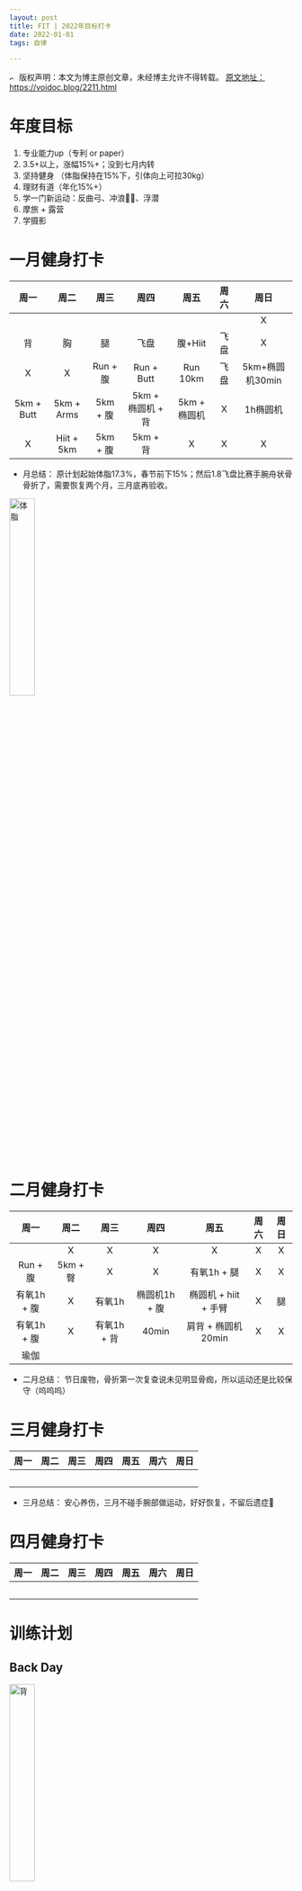 ```yaml
---
layout: post
title: FIT | 2022年目标打卡
date: 2022-01-01
tags: 自律

---
```


<img src="/images/copyright.ico" alt="copyright" style="display:inline;margin-bottom: -5px;" width="10" height="10"> 版权声明：本文为博主原创文章，未经博主允许不得转载。
<a target="_blank" href="https://voidoc.blog/2171.html">原文地址：https://voidoc.blog/2211.html </a>

# 年度目标

1. 专业能力up（专利 or paper）
2. 3.5+以上，涨幅15%+；没到七月内转
3. 坚持健身 （体脂保持在15%下，引体向上可拉30kg）
4. 理财有道（年化15%+）
5. 学一门新运动：反曲弓、冲浪🏄‍♀️、浮潜
6. 摩旅 + 露营
7. 学摄影


# 一月健身打卡


| 周一 | 周二 | 周三 | 周四 | 周五 | 周六 | 周日 |
| :--: | :--: | :--: | :--: | :--: | :--: | :--: |
|     |     |   |      |     |    |  X  |
|  背  | 胸  | 腿  |  飞盘  |  腹+Hiit | 飞盘 |  X   |
| X  |X | Run + 腹  |  Run + Butt|  Run 10km | 飞盘 | 5km+椭圆机30min |
|  5km + Butt | 5km + Arms |  5km + 腹  |  5km + 椭圆机 + 背  |  5km + 椭圆机  |  X  | 1h椭圆机  |
|  X  |  Hiit + 5km   | 5km + 腹  | 5km + 背  | X |  X |  X  |

- 月总结： 原计划起始体脂17.3%，春节前下15%；然后1.8飞盘比赛手腕舟状骨骨折了，需要恢复两个月，三月底再验收。
<img src="https://www.imageoss.com/images/2022/01/04/fc100dd8ec563a193f972514618a86da325f6c7cfdacf4f5.jpg" alt="体脂" border="0" width="30%" height="30%">

# 二月健身打卡


| 周一 | 周二 | 周三 | 周四 | 周五 | 周六 | 周日 |
| :--: | :--: | :--: | :--: | :--: | :--: | :--: |
|    |   X  |  X |   X   |   X  |  X | X |
|   Run + 腹   |   5km + 臀   | X |   X  |  有氧1h + 腿   |  X |  X  |
|  有氧1h + 腹  |  X   |  有氧1h |   椭圆机1h + 腹   | 椭圆机 + hiit + 手臂    |  X  |   腿 |
| 有氧1h + 腹  |   X  | 有氧1h + 背  |   40min  |  肩背 + 椭圆机20min |  X  | X  |
|  瑜伽   |     |   |      |     |    |    |



- 二月总结：  节日废物，骨折第一次复查说未见明显骨痂，所以运动还是比较保守（呜呜呜）
  




# 三月健身打卡


| 周一 | 周二 | 周三 | 周四 | 周五 | 周六 | 周日 |
| :--: | :--: | :--: | :--: | :--: | :--: | :--: |
|     |     |   |      |     |    |    |
|     |     |   |      |     |    |    |
|     |     |   |      |     |    |    |
|     |     |   |      |     |    |    |
|     |     |   |      |     |    |    |



- 三月总结：  安心养伤，三月不碰手腕部做运动，好好恢复，不留后遗症🙏

# 四月健身打卡

| 周一 | 周二 | 周三 | 周四 | 周五 | 周六 | 周日 |
| :--: | :--: | :--: | :--: | :--: | :--: | :--: |
|     |     |   |      |     |    |    |
|     |     |   |      |     |    |    |
|     |     |   |      |     |    |    |
|     |     |   |      |     |    |    |
|     |     |   |      |     |    |    |




  


# 训练计划 

## Back Day
<img src="https://www.imageoss.com/images/2022/01/04/3a3c9c62439d19c56f0580ff1c25b61996830ffefad917f7.jpg" alt="背" border="0" width="30%" height="30%">

## Legs Day
<img src="https://www.imageoss.com/images/2022/01/06/eede59f8618ff9f8ca84a0daced08b8668ac848782b40c58.jpg" alt="腿" border="0" width="30%" height="30%"> 

-  热身： 跳绳200个、帕梅拉Hiit一组
-  训练：
   * 深蹲架深蹲 15x4
   * 相扑蹲 15x4
   * 交叉箭步蹲 15x4
   * 臀推 15x4
   * 直腿硬拉 15x4
-  keep：蜜桃臀 or 普拉提一组
-  结尾：跳绳200个

## 胸

<img src="https://www.imageoss.com/images/2022/01/06/0202f026d145e319a471828e4252c024bdce0d917dae71d3.jpg" alt="胸" border="0" width="30%" height="30%">


## Core Day

-  热身： 跳绳200个、帕梅拉Hiit一组
-  keep：Keep Hiit腹肌K4 + Plank 45s 3组
-  进阶：帕梅拉腹肌训练
-  结尾：跳绳500个

## Hiit Day

- 肌本挑战

# 饮食计划  
水果/蔬菜/蛋白质/碳水化物自己搭配
- 例如午饭：
   * 香蕉1根 82卡
   * 猕猴桃1个 76卡
   * 菠菜100g 28卡
   * 鸡胸肉1块 80-100g 150卡
   * 土豆1个 174卡
共计 500大卡

- 饮食表 

| 蛋白质 | 水果 | 蔬菜 | 碳水化物 |
| :--: | :--: | :--: | :--: | 
|  鸡胸肉1块   |  猕猴桃1个   |  菠菜100g |  土豆1个    |  
|   鸡蛋白3个  |  小番茄20个   |  西兰花100g |  红薯1个    | 
|  蛋白粉50g   |   蓝莓1盒  | 胡萝卜100g  |  全麦吐司2片    | 
|   牛奶/酸奶200g  |  苹果1个   |  生菜100g |   燕麦片50g   | 


